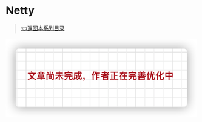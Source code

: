 # Netty

> [👈返回本系列目录](/blog/backend_developer/rpc/description.md)

![image-20211006120850981](../../../_media/img/image-20211006120850981.png)
